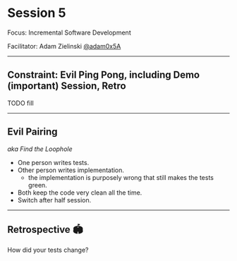 # Session 5

Focus: Incremental Software Development

Facilitator: Adam Zielinski [@adam0x5A](https://x.com/adam0x5A)

---

## Constraint: Evil Ping Pong, including Demo (important) Session, Retro

TODO fill

---

## Evil Pairing

*aka Find the Loophole*

- One person writes tests.
- Other person writes implementation.
  - the implementation is purposely wrong that still makes the tests green.
- Both keep the code very clean all the time.
- Switch after half session.

---

## Retrospective 🏟️
<!-- 10 minutes -->

How did your tests change?

